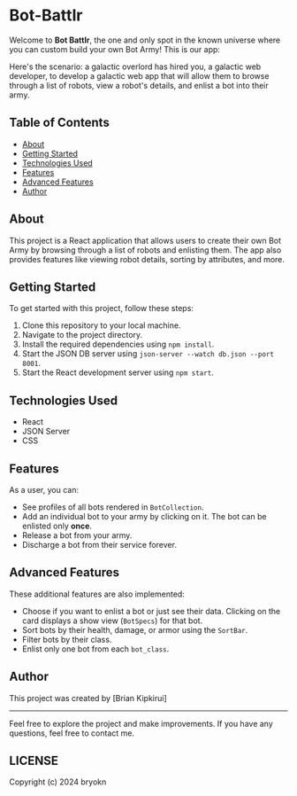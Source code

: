 # Bot-Battlr

Welcome to **Bot Battlr**, the one and only spot in the known universe where you can custom build your own Bot Army! This is our app:

Here's the scenario: a galactic overlord has hired you, a galactic web developer, to develop a galactic web app that will allow them to browse through a list of robots, view a robot's details, and enlist a bot into their army.

## Table of Contents

- [About](#about)
- [Getting Started](#getting-started)
- [Technologies Used](#technologies-used)
- [Features](#features)
- [Advanced Features](#advanced-features)
- [Author](#author)

## About

This project is a React application that allows users to create their own Bot Army by browsing through a list of robots and enlisting them. The app also provides features like viewing robot details, sorting by attributes, and more.

## Getting Started

To get started with this project, follow these steps:

1. Clone this repository to your local machine.
2. Navigate to the project directory.
3. Install the required dependencies using `npm install`.
4. Start the JSON DB server using `json-server --watch db.json --port 8001`.
5. Start the React development server using `npm start`.

## Technologies Used

- React
- JSON Server
- CSS

## Features

As a user, you can:

- See profiles of all bots rendered in `BotCollection`.
- Add an individual bot to your army by clicking on it. The bot can be enlisted only **once**.
- Release a bot from your army.
- Discharge a bot from their service forever.

## Advanced Features

These additional features are also implemented:

- Choose if you want to enlist a bot or just see their data. Clicking on the card displays a show view (`BotSpecs`) for that bot.
- Sort bots by their health, damage, or armor using the `SortBar`.
- Filter bots by their class.
- Enlist only one bot from each `bot_class`.

## Author

This project was created by [Brian Kipkirui]

---

Feel free to explore the project and make improvements. If you have any questions, feel free to contact me.

## LICENSE

Copyright (c) 2024 bryokn